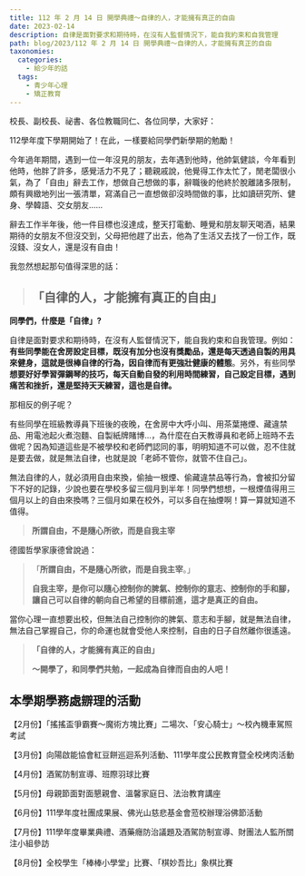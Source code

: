 ```yaml
---
title: 112 年 2 月 14 日 開學典禮～自律的人，才能擁有真正的自由
date: 2023-02-14
description: 自律是面對要求和期待時，在沒有人監督情況下，能自我約束和自我管理
path: blog/2023/112 年 2 月 14 日 開學典禮～自律的人，才能擁有真正的自由
taxonomies:
  categories: 
    - 給少年的話
  tags: 
    - 青少年心理
    - 矯正教育
---
```

校長、副校長、祕書、各位教職同仁、各位同學，大家好：

112學年度下學期開始了！在此，一樣要給同學們新學期的勉勵！


<!-- more -->
今年過年期間，遇到一位一年沒見的朋友，去年遇到他時，他帥氣健談，今年看到他時，他胖了許多，感覺活力不見了；聽親戚說，他覺得工作太忙了，閒老闆很小氣，為了「自由」辭去工作，想做自己想做的事，辭職後的他終於脫離諸多限制，頗有興緻地列出一張清單，寫滿自己一直想做卻沒時間做的事，比如讀研究所、健身、學韓語、交女朋友……

辭去工作半年後，他一件目標也沒達成，整天打電動、睡覺和朋友聊天喝酒，結果期待的女朋友不但沒交到，父母把他趕了出去，他為了生活又去找了一份工作，既沒錢、沒女人，還是沒有自由！

我忽然想起那句值得深思的話：

> ## **「自律的人，才能擁有真正的自由」**

**同學們，什麼是「自律」?**

自律是面對要求和期待時，在沒有人監督情況下，能自我約束和自我管理。例如：**有些同學能在舍房設定目標，既沒有加分也沒有獎勵品，還是每天透過自製的用具來健身，這就是很棒自律的行為，因自律而有更強壯健康的體態**。另外，有些同學**想要好好學習彈鋼琴的技巧，每天自動自發的利用時間練習，自己設定目標，遇到痛苦和挫折，還是堅持天天練習，這也是自律。**

那相反的例子呢？

有些同學在班級教導員下班後的夜晚，在舍房中大呼小叫、用茶葉捲煙、藏違禁品、用電池起火煮泡麵、自製紙牌賭博…，為什麼在白天教導員和老師上班時不去做呢？因為知道這些是不被學校和老師們認同的事，明明知道不可以做，忍不住就是要去做，就是無法自律，也就是說「老師不管你，就管不住自己」。

無法自律的人，就必須用自由來換，偷抽一根煙、偷藏違禁品等行為，會被扣分留下不好的記錄，少說也要在學校多留三個月到半年！同學們想想，一根煙值得用三個月以上的自由來換嗎？三個月如果在校外，可以多自在抽煙啊！算一算就知道不值得。

> **所謂自由，不是隨心所欲，而是自我主宰**

德國哲學家康德曾說過：
> 「**所謂自由，不是隨心所欲，而是自我主宰**。」
>
> **自我主宰，是你可以隨心控制你的脾氣、控制你的意志、控制你的手和腳，讓自己可以自律的朝向自己希望的目標前進，這才是真正的自由。**

當你心理一直想要出校，但無法自己控制你的脾氣、意志和手腳，就是無法自律，無法自己掌握自己，你的命運也就會受他人來控制，自由的日子自然離你很遙遠。

> **「自律的人，才能擁有真正的自由」**
>
> **～開學了，和同學們共勉，一起成為自律而自由的人吧！**

## **本學期學務處辧理的活動**

【2月份】「搖搖盃爭霸賽～魔術方塊比賽」二場次、「安心騎士」～校內機車駕照考試

【3月份】向陽啟能協會紅豆餅巡迴系列活動、111學年度公民教育暨全校烤肉活動

【4月份】酒駕防制宣導、班際羽球比賽

【5月份】母親節面對面懇親會、溫馨家庭日、法治教育講座

【6月份】111學年度社團成果展、佛光山慈悲基金會蒞校辦理浴佛節活動

【7月份】111學年度畢業典禮、酒藥癮防治議題及酒駕防制宣導、財團法人監所關注小組參訪

【8月份】全校學生「棒棒小學堂」比賽、「棋妙吾比」象棋比賽